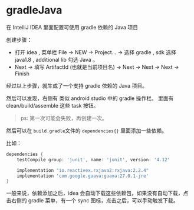 # gradleJava
在 IntelliJ IDEA 里面配置可使用 gradle 依赖的 Java 项目

创建步骤：

* 打开 idea , 菜单栏 File -> NEW -> Project... -> 选择 gradle , sdk 选择 java1.8 , additional lib 勾选 Java 。
* Next -> 填写 ArtifactId (也就是当前项目名) -> Next -> Next -> Next -> Finish

经过以上步骤，就生成了一个支持 gradle 依赖的 Java 项目。

然后可以发现，右侧有 类似 android studio 中的 gradle 操作栏。 里面有 clean/build/assemble 这些 task 按钮。


> ps: 第一次可能会失败，再创建一次。

然后可以在 `build.gradle`文件的 `dependencies{}` 里面添加一些依赖。

比如：

```gradle
dependencies {
    testCompile group: 'junit', name: 'junit', version: '4.12'

    implementation "io.reactivex.rxjava2:rxjava:2.2.4"
    implementation 'com.google.guava:guava:27.0.1-jre'
}
```

一般来说，依赖添加之后，idea 会自动下载这些依赖包，如果没有自动下载，点击右侧的 gradle 菜单，有一个 sync 图标，点击之后，可以手动触发下载。
